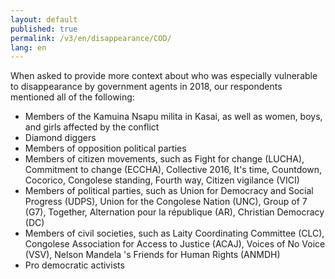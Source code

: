 ```yaml
---
layout: default
published: true
permalink: /v3/en/disappearance/COD/
lang: en
---
```


When asked to provide more context about who was especially vulnerable to disappearance by government agents in 2018, our respondents mentioned all of the following:
-	Members of the Kamuina Nsapu milita in Kasai, as well as women, boys, and girls affected by the conflict
-	Diamond diggers
-	Members of opposition political parties
-	Members of citizen movements, such as Fight for change (LUCHA), Commitment to change (ECCHA), Collective 2016, It's time, Countdown, Cocorico, Congolese standing, Fourth way, Citizen vigilance (VICI)
-	Members of political parties, such as Union for Democracy and Social Progress (UDPS), Union for the Congolese Nation (UNC), Group of 7 (G7), Together, Alternation pour la république (AR), Christian Democracy (DC)
-	Members of civil societies, such as Laity Coordinating Committee (CLC), Congolese Association for Access to Justice (ACAJ), Voices of No Voice (VSV), Nelson Mandela 's Friends for Human Rights (ANMDH)
-	Pro democratic activists

